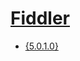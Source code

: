 # [Fiddler](https://www.telerik.com/fiddler)

- [{5.0.1.0}](https://github.com/HideakiAtsuyo/Fiddler/tree/main/5.0.1.0)

<!--Just trying to see how many times it will take to be taken down-->
